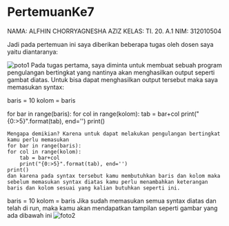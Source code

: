 # PertemuanKe7

NAMA: ALFHIN CHORRYAGNESHA AZIZ
KELAS: TI. 20. A.1
NIM: 312010504

Jadi pada pertemuan ini saya diberikan beberapa tugas oleh dosen saya yaitu diantaranya:

![poto1](https://user-images.githubusercontent.com/73273061/98397809-7e3a5c00-2092-11eb-8a00-c5e69891fb90.png)
Pada tugas pertama, saya diminta untuk membuat sebuah program pengulangan bertingkat yang nantinya akan menghasilkan output seperti gambat diatas. Untuk bisa dapat menghasilkan output tersebut maka saya memasukan syntax:

baris = 10
kolom = baris

for bar in range(baris):
    for col in range(kolom):
        tab = bar+col
        print("{0:>5}".format(tab), end='')
    print()
    
    Mengapa demikian? Karena untuk dapat melakukan pengulangan bertingkat kamu perlu memasukan
    for bar in range(baris):
    for col in range(kolom):
        tab = bar+col
        print("{0:>5}".format(tab), end='')
    print()
    dan karena pada syntax tersebut kamu membutuhkan baris dan kolom maka sebelum memasukan syntax diatas kamu perlu menambahkan keterangan baris dan kolom sesuai yang kalian butuhkan seperti ini.

baris = 10
kolom = baris
Jika sudah memasukan semua syntax diatas dan telah di run, maka kamu akan mendapatkan tampilan seperti gambar yang ada dibawah ini
![foto2](https://user-images.githubusercontent.com/73273061/98401248-f2c3c980-2097-11eb-8bad-f9ace4f8fe73.png)
